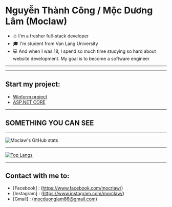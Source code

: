 # Nguyễn Thành Công / Mộc Dương Lâm (Moclaw)
- ⛄ I'm a fresher full-stack developer
- 🎓 I'm student from Van Lang University
- 💻 And when I was 18, I spend so much time studying so hard about website development. My goal is to become a software engineer
***
---
## Start my project:
   - [Winform project](https://github.com/Moclaw/WinFormsProject)
   - [ASP.NET CORE](https://github.com/Moclaw/DemoApi)
***

## **SOMETHING YOU CAN SEE**

*** 

![Moclaw's GitHub stats](https://github-readme-stats.vercel.app/api?username=Moclaw&show_icons=true&theme=dracula)

***

[![Top Langs](https://github-readme-stats.vercel.app/api/top-langs/?username=Moclaw&layout=compact&langs_count=8)](https://github.com/Moclaw)

***

## **Contact with me to:**
- [Facebook] : (https://www.facebook.com/mocrlaw/)
- [Instagram] : (https://www.instagram.com/morclaw/)
- [Gmail] : (mocduonglam86@gmail.com)
